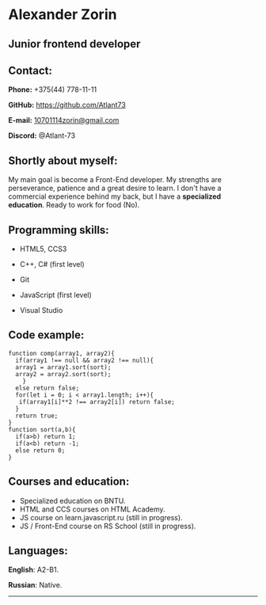 
# Alexander Zorin

## Junior frontend developer 

## Contact:
**Phone:** +375(44) 778-11-11

**GitHub:** https://github.com/Atlant73

**E-mail:** 10701114zorin@gmail.com

**Discord:** @Atlant-73


## Shortly about myself:
My main goal is become a Front-End developer. My strengths are perseverance, patience and a great desire to learn. I don't have a commercial experience behind my back, but I have a **specialized education**. Ready to work for food (No).

## Programming skills:
* HTML5, CCS3

* C++, C# (first level)

* Git

* JavaScript (first level)

* Visual Studio


## Code example:
```
function comp(array1, array2){
  if(array1 !== null && array2 !== null){
  array1 = array1.sort(sort);
  array2 = array2.sort(sort);
    }
  else return false;
  for(let i = 0; i < array1.length; i++){
   if(array1[i]**2 !== array2[i]) return false;
  }
  return true;
}
function sort(a,b){
  if(a>b) return 1;
  if(a<b) return -1;
  else return 0;
}
```

## Courses and education:
* Specialized education on BNTU.
* HTML and CCS courses on HTML Academy.
* JS course on learn.javascript.ru (still in progress).
* JS / Front-End course on RS School (still in progress).

## Languages:
**English**: A2-B1.

**Russian**: Native.
******